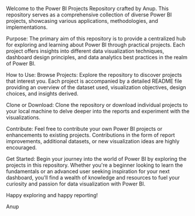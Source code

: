 Welcome to the Power BI Projects Repository crafted by Anup. This repository serves as a comprehensive collection of diverse Power BI projects, showcasing various applications, methodologies, and implementations.

Purpose: The primary aim of this repository is to provide a centralized hub for exploring and learning about Power BI through practical projects. Each project offers insights into different data visualization techniques, dashboard design principles, and data analytics best practices in the realm of Power BI.

How to Use: Browse Projects: Explore the repository to discover projects that interest you. Each project is accompanied by a detailed README file providing an overview of the dataset used, visualization objectives, design choices, and insights derived.

Clone or Download: Clone the repository or download individual projects to your local machine to delve deeper into the reports and experiment with the visualizations.

Contribute: Feel free to contribute your own Power BI projects or enhancements to existing projects. Contributions in the form of report improvements, additional datasets, or new visualization ideas are highly encouraged.

Get Started: Begin your journey into the world of Power BI by exploring the projects in this repository. Whether you're a beginner looking to learn the fundamentals or an advanced user seeking inspiration for your next dashboard, you'll find a wealth of knowledge and resources to fuel your curiosity and passion for data visualization with Power BI.

Happy exploring and happy reporting!

Anup
